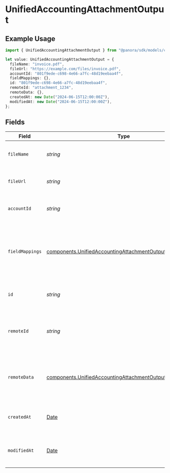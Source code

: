 # UnifiedAccountingAttachmentOutput

## Example Usage

```typescript
import { UnifiedAccountingAttachmentOutput } from "@panora/sdk/models/components";

let value: UnifiedAccountingAttachmentOutput = {
  fileName: "invoice.pdf",
  fileUrl: "https://example.com/files/invoice.pdf",
  accountId: "801f9ede-c698-4e66-a7fc-48d19eebaa4f",
  fieldMappings: {},
  id: "801f9ede-c698-4e66-a7fc-48d19eebaa4f",
  remoteId: "attachment_1234",
  remoteData: {},
  createdAt: new Date("2024-06-15T12:00:00Z"),
  modifiedAt: new Date("2024-06-15T12:00:00Z"),
};
```

## Fields

| Field                                                                                                                                  | Type                                                                                                                                   | Required                                                                                                                               | Description                                                                                                                            | Example                                                                                                                                |
| -------------------------------------------------------------------------------------------------------------------------------------- | -------------------------------------------------------------------------------------------------------------------------------------- | -------------------------------------------------------------------------------------------------------------------------------------- | -------------------------------------------------------------------------------------------------------------------------------------- | -------------------------------------------------------------------------------------------------------------------------------------- |
| `fileName`                                                                                                                             | *string*                                                                                                                               | :heavy_minus_sign:                                                                                                                     | The name of the attached file                                                                                                          | invoice.pdf                                                                                                                            |
| `fileUrl`                                                                                                                              | *string*                                                                                                                               | :heavy_minus_sign:                                                                                                                     | The URL where the file can be accessed                                                                                                 | https://example.com/files/invoice.pdf                                                                                                  |
| `accountId`                                                                                                                            | *string*                                                                                                                               | :heavy_minus_sign:                                                                                                                     | The UUID of the associated account                                                                                                     | 801f9ede-c698-4e66-a7fc-48d19eebaa4f                                                                                                   |
| `fieldMappings`                                                                                                                        | [components.UnifiedAccountingAttachmentOutputFieldMappings](../../models/components/unifiedaccountingattachmentoutputfieldmappings.md) | :heavy_minus_sign:                                                                                                                     | The custom field mappings of the object between the remote 3rd party & Panora                                                          | {<br/>"custom_field_1": "value1",<br/>"custom_field_2": "value2"<br/>}                                                                 |
| `id`                                                                                                                                   | *string*                                                                                                                               | :heavy_minus_sign:                                                                                                                     | The UUID of the attachment record                                                                                                      | 801f9ede-c698-4e66-a7fc-48d19eebaa4f                                                                                                   |
| `remoteId`                                                                                                                             | *string*                                                                                                                               | :heavy_minus_sign:                                                                                                                     | The remote ID of the attachment in the context of the 3rd Party                                                                        | attachment_1234                                                                                                                        |
| `remoteData`                                                                                                                           | [components.UnifiedAccountingAttachmentOutputRemoteData](../../models/components/unifiedaccountingattachmentoutputremotedata.md)       | :heavy_minus_sign:                                                                                                                     | The remote data of the attachment in the context of the 3rd Party                                                                      | {<br/>"raw_data": {<br/>"additional_field": "some value"<br/>}<br/>}                                                                   |
| `createdAt`                                                                                                                            | [Date](https://developer.mozilla.org/en-US/docs/Web/JavaScript/Reference/Global_Objects/Date)                                          | :heavy_minus_sign:                                                                                                                     | The created date of the attachment record                                                                                              | 2024-06-15T12:00:00Z                                                                                                                   |
| `modifiedAt`                                                                                                                           | [Date](https://developer.mozilla.org/en-US/docs/Web/JavaScript/Reference/Global_Objects/Date)                                          | :heavy_minus_sign:                                                                                                                     | The last modified date of the attachment record                                                                                        | 2024-06-15T12:00:00Z                                                                                                                   |
